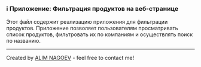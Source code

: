 ### ℹ️ Приложение: Фильтрация продуктов на веб-странице

Этот файл содержит реализацию приложения для фильтрации продуктов.
Приложение позволяет пользователям просматривать список продуктов,
фильтровать их по компаниям и осуществлять поиск по названию.

-----
Created by [ALIM NAGOEV](https://github.com/nagoev-id) - feel free to contact me!

